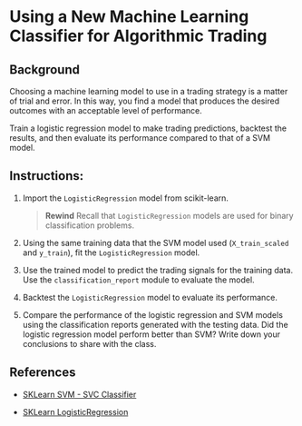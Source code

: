 # Using a New Machine Learning Classifier for Algorithmic Trading

## Background

Choosing a machine learning model to use in a trading strategy is a matter of trial and error. In this way, you find a model that produces the desired outcomes with an acceptable level of performance.

Train a logistic regression model to make trading predictions, backtest the results, and then evaluate its performance compared to that of a SVM model.

## Instructions:

1. Import the `LogisticRegression` model from scikit-learn.

    > **Rewind** Recall that `LogisticRegression` models are used for binary classification problems.

2. Using the same training data that the SVM model used (`X_train_scaled` and `y_train`), fit the `LogisticRegression` model.

3. Use the trained model to predict the trading signals for the training data. Use the `classification_report` module to evaluate the model.

4. Backtest the `LogisticRegression` model to evaluate its performance.

5. Compare the performance of the logistic regression and SVM models using the classification reports generated with the testing data.  Did the logistic regression model perform better than SVM? Write down your conclusions to share with the class.


## References

* [SKLearn SVM - SVC Classifier](https://scikit-learn.org/stable/modules/generated/sklearn.svm.SVC.html)

* [SKLearn LogisticRegression](https://scikit-learn.org/stable/modules/generated/sklearn.linear_model.LogisticRegression.html)